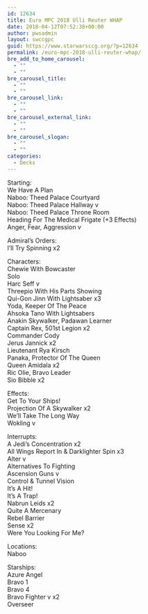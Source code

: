```yaml
---
id: 12634
title: Euro MPC 2018 Ulli Reuter WHAP
date: 2018-04-12T07:52:38+00:00
author: pwsadmin
layout: swccgpc
guid: https://www.starwarsccg.org/?p=12634
permalink: /euro-mpc-2018-ulli-reuter-whap/
bre_add_to_home_carousel:
  - ""
  - ""
bre_carousel_title:
  - ""
  - ""
bre_carousel_link:
  - ""
  - ""
bre_carousel_external_link:
  - ""
  - ""
bre_carousel_slogan:
  - ""
  - ""
categories:
  - Decks
---
```

Starting:  
We Have A Plan  
Naboo: Theed Palace Courtyard  
Naboo: Theed Palace Hallway v  
Naboo: Theed Palace Throne Room  
Heading For The Medical Frigate (+3 Effects)  
Anger, Fear, Aggression v

Admiral&#8217;s Orders:  
I&#8217;ll Try Spinning x2

Characters:  
Chewie With Bowcaster  
Solo  
Harc Seff v  
Threepio With His Parts Showing  
Qui-Gon Jinn With Lightsaber x3  
Yoda, Keeper Of The Peace  
Ahsoka Tano With Lightsabers  
Anakin Skywalker, Padawan Learner  
Captain Rex, 501st Legion x2  
Commander Cody  
Jerus Jannick x2  
Lieutenant Rya Kirsch  
Panaka, Protector Of The Queen  
Queen Amidala x2  
Ric Olie, Bravo Leader  
Sio Bibble x2

Effects:  
Get To Your Ships!  
Projection Of A Skywalker x2  
We&#8217;ll Take The Long Way  
Wokling v

Interrupts:  
A Jedi&#8217;s Concentration x2  
All Wings Report In & Darklighter Spin x3  
Alter v  
Alternatives To Fighting  
Ascension Guns v  
Control & Tunnel Vision  
It&#8217;s A Hit!  
It&#8217;s A Trap!  
Nabrun Leids x2  
Quite A Mercenary  
Rebel Barrier  
Sense x2  
Were You Looking For Me?

Locations:  
Naboo

Starships:  
Azure Angel  
Bravo 1  
Bravo 4  
Bravo Fighter v x2  
Overseer